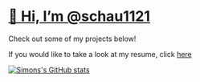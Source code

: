 
# <ins>👋 Hi, I’m @schau1121</ins>
Check out some of my projects below!

If you would like to take a look at my resume, click [here](https://drive.google.com/file/d/1IsifURayN0tGnET_M6hf13ZvaC23ZBSj/view?usp=sharing)

[![Simons's GitHub stats](https://github-readme-stats.vercel.app/api?username=schau1121)](https://github.com/anuraghazra/github-readme-stats)

